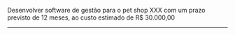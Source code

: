 Desenvolver software de  gestão para o pet shop XXX com um prazo previsto de 12 meses, ao custo estimado de R$ 30.000,00

---

<!--stackedit_data:
eyJoaXN0b3J5IjpbMTAxMjcyMjAxLDEzMDg3OTM4NDBdfQ==
-->